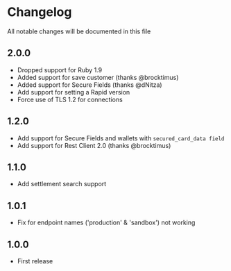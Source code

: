 # Changelog

All notable changes will be documented in this file

## 2.0.0

 - Dropped support for Ruby 1.9
 - Added support for save customer (thanks @brocktimus)
 - Added support for Secure Fields (thanks @dNitza)
 - Add support for setting a Rapid version
 - Force use of TLS 1.2 for connections

## 1.2.0

 - Add support for Secure Fields and wallets with `secured_card_data field`
 - Add support for Rest Client 2.0 (thanks @brocktimus)

## 1.1.0

 - Add settlement search support

## 1.0.1

 - Fix for endpoint names ('production' & 'sandbox') not working

## 1.0.0

 - First release
